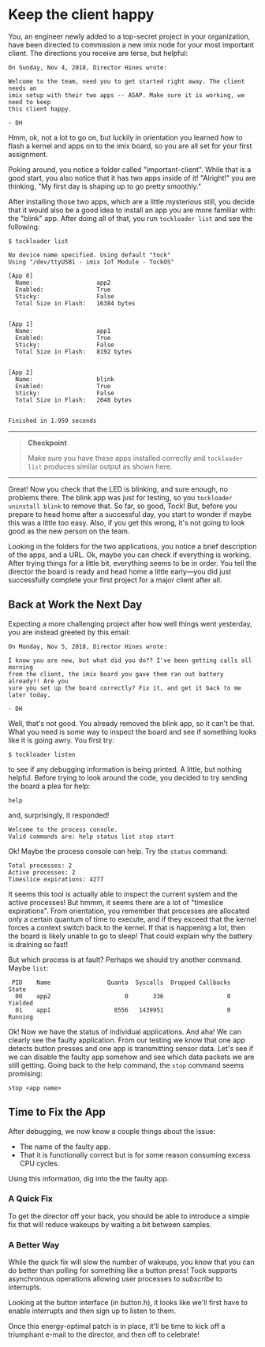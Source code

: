 Keep the client happy
=====================

You, an engineer newly added to a top-secret project in your organization, have
been directed to commission a new imix node for your most important client. The
directions you receive are terse, but helpful:

```
On Sunday, Nov 4, 2018, Director Hines wrote:

Welcome to the team, need you to get started right away. The client needs an
imix setup with their two apps -- ASAP. Make sure it is working, we need to keep
this client happy.

- DH
```

Hmm, ok, not a lot to go on, but luckily in orientation you learned how to flash
a kernel and apps on to the imix board, so you are all set for your first
assignment.

Poking around, you notice a folder called "important-client". While that is a
good start, you also notice that it has two apps inside of it! "Alright!" you
are thinking, "My first day is shaping up to go pretty smoothly."

After installing those two apps, which are a little mysterious still, you decide
that it would also be a good idea to install an app you are more familiar with:
the "blink" app. After doing all of that, you run `tockloader list` and see the
following:

```
$ tockloader list

No device name specified. Using default "tock"
Using "/dev/ttyUSB1 - imix IoT Module - TockOS"

[App 0]
  Name:                  app2
  Enabled:               True
  Sticky:                False
  Total Size in Flash:   16384 bytes


[App 1]
  Name:                  app1
  Enabled:               True
  Sticky:                False
  Total Size in Flash:   8192 bytes


[App 2]
  Name:                  blink
  Enabled:               True
  Sticky:                False
  Total Size in Flash:   2048 bytes


Finished in 1.959 seconds
```

---
> **Checkpoint**
>
> Make sure you have these apps installed correctly and `tockloader list`
> produces similar output as shown here.
---

Great! Now you check that the LED is blinking, and sure enough, no problems
there. The blink app was just for testing, so you `tockloader uninstall blink`
to remove that. So far, so good, Tock! But, before you prepare to head home
after a successful day, you start to wonder if maybe this was a little too easy.
Also, if you get this wrong, it's not going to look good as the new person on
the team.

Looking in the folders for the two applications, you notice a brief description
of the apps, and a URL. Ok, maybe you can check if everything is working.
After trying things for a little bit, everything seems to be in order. You
tell the director the board is ready and head home a little early&mdash;you did
just successfully complete your first project for a major client after all.


## Back at Work the Next Day

Expecting a more challenging project after how well things went yesterday, you
are instead greeted by this email:

```
On Monday, Nov 5, 2018, Director Hines wrote:

I know you are new, but what did you do?? I've been getting calls all morning
from the client, the imix board you gave them ran out battery already!! Are you
sure you set up the board correctly? Fix it, and get it back to me later today.

- DH
```

Well, that's not good. You already removed the blink app, so it can't be that.
What you need is some way to inspect the board and see if something looks like
it is going awry. You first try:

```
$ tockloader listen
```

to see if any debugging information is being printed. A little, but nothing
helpful. Before trying to look around the code, you decided to try sending the
board a plea for help:

```
help
```

and, surprisingly, it responded!

```
Welcome to the process console.
Valid commands are: help status list stop start
```

Ok! Maybe the process console can help. Try the `status` command:

```
Total processes: 2
Active processes: 2
Timeslice expirations: 4277
```

It seems this tool is actually able to inspect the current system and the active
processes! But hmmm, it seems there are a lot of "timeslice expirations". From
orientation, you remember that processes are allocated only a certain quantum of
time to execute, and if they exceed that the kernel forces a context switch back
to the kernel. If that is happening a lot, then the board is likely unable to go
to sleep! That could explain why the battery is draining so fast!

But which process is at fault? Perhaps we should try another command.
Maybe `list`:

```
 PID    Name                Quanta  Syscalls  Dropped Callbacks    State
  00	app2                     0       336                  0  Yielded
  01	app1                  8556   1439951                  0  Running
```

Ok! Now we have the status of individual applications. And aha! We can clearly
see the faulty application. From our testing we know that one app detects
button presses and one app is transmitting sensor data. Let's see if we can
disable the faulty app somehow and see which data packets we are still getting.
Going back to the help command, the `stop` command seems promising:

```
stop <app name>
```


## Time to Fix the App

After debugging, we now know a couple things about the issue:

- The name of the faulty app.
- That it is functionally correct but is for some reason consuming excess CPU
  cycles.

Using this information, dig into the the faulty app.

### A Quick Fix

To get the director off your back, you should be able to introduce a simple fix
that will reduce wakeups by waiting a bit between samples.

### A Better Way

While the quick fix will slow the number of wakeups, you know that you can do
better than polling for something like a button press! Tock supports
asynchronous operations allowing user processes to _subscribe_ to interrupts.

Looking at the button interface (in button.h), it looks like we'll first have to
enable interrupts and then sign up to listen to them.

Once this energy-optimal patch is in place, it'll be time to kick off a
triumphant e-mail to the director, and then off to celebrate!

